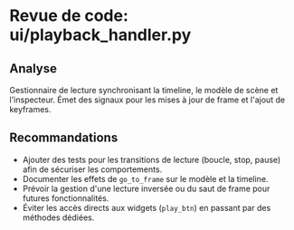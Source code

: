 # Revue de code: ui/playback_handler.py

## Analyse
Gestionnaire de lecture synchronisant la timeline, le modèle de scène et l'inspecteur. Émet des signaux pour les mises à jour de frame et l'ajout de keyframes.

## Recommandations
- Ajouter des tests pour les transitions de lecture (boucle, stop, pause) afin de sécuriser les comportements.
- Documenter les effets de `go_to_frame` sur le modèle et la timeline.
- Prévoir la gestion d'une lecture inversée ou du saut de frame pour futures fonctionnalités.
- Éviter les accès directs aux widgets (`play_btn`) en passant par des méthodes dédiées.
